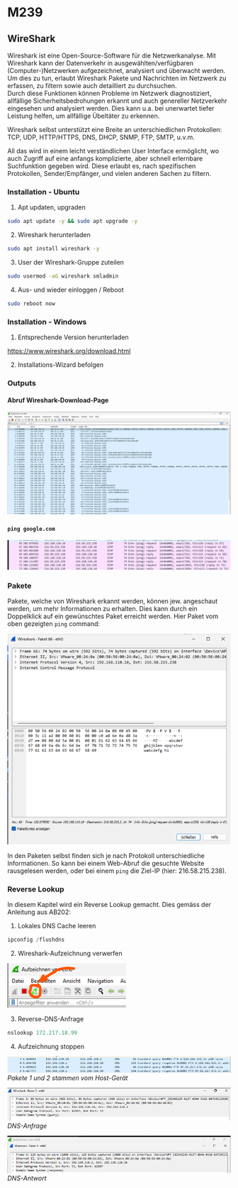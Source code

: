 # M239

## WireShark

Wireshark ist eine Open-Source-Software für die Netzwerkanalyse. Mit Wireshark kann der Datenverkehr in ausgewählten/verfügbaren (Computer-)Netzwerken aufgezeichnet, analysiert und überwacht werden. Um dies zu tun, erlaubt Wireshark Pakete und Nachrichten im Netzwerk zu erfassen, zu filtern sowie auch detailliert zu durchsuchen.<br>
Durch diese Funktionen können Probleme im Netzwerk diagnostiziert, allfällige Sicherheitsbedrohungen erkannt und auch genereller Netzverkehr eingesehen und analysiert werden. Dies kann u.a. bei unerwartet tiefer Leistung helfen, um allfällige Übeltäter zu erkennen.

Wireshark selbst unterstützt eine Breite an unterschiedlichen Protokollen: TCP, UDP, HTTP/HTTPS, DNS, DHCP, SNMP, FTP, SMTP, u.v.m.

All das wird in einem leicht verständlichen User Interface ermöglicht, wo auch Zugriff auf eine anfangs komplizierte, aber schnell erlernbare Suchfunktion gegeben wird. Diese erlaubt es, nach spezifischen Protokollen, Sender/Empfänger, und vielen anderen Sachen zu filtern.

### Installation - Ubuntu

1. Apt updaten, upgraden

```bash
sudo apt update -y && sudo apt upgrade -y
```

2. Wireshark herunterladen

```bash
sudo apt install wireshark -y
```

3. User der Wireshark-Gruppe zuteilen

```bash
sudo usermod -aG wireshark smladmin
```

4. Aus- und wieder einloggen / Reboot

```bash
sudo reboot now
```

### Installation - Windows

1. Entsprechende Version herunterladen

<https://www.wireshark.org/download.html>

2. Installations-Wizard befolgen

### Outputs

#### Abruf Wireshark-Download-Page

![Alt text](image.png)

#### `ping google.com`

![Alt text](image-1.png)

### Pakete

Pakete, welche von Wireshark erkannt werden, können jew. angeschaut werden, um mehr Informationen zu erhalten. Dies kann durch ein Doppelklick auf ein gewünschtes Paket erreicht werden. Hier Paket vom oben gezeigten `ping` command:

![Alt text](image-2.png)

In den Paketen selbst finden sich je nach Protokoll unterschiedliche Informationen. So kann bei einem Web-Abruf die gesuchte Website rausgelesen werden, oder bei einem `ping` die Ziel-IP (hier: 216.58.215.238).

### Reverse Lookup

In diesem Kapitel wird ein Reverse Lookup gemacht. Dies gemäss der Anleitung aus AB202:

1. Lokales DNS Cache leeren

```powershell
ipconfig /flushdns
```

2. Wireshark-Aufzeichnung verwerfen

![Alt text](image-3.png)

3. Reverse-DNS-Anfrage

```powershell
nslookup 172.217.18.99
```

4. Aufzeichnung stoppen

![Alt text](image-4.png)
*Pakete 1 und 2 stammen vom Host-Gerät*

![Alt text](image-5.png)
*DNS-Anfrage*

![Alt text](image-6.png)
*DNS-Antwort*